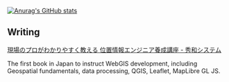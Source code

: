[![Anurag's GitHub stats](https://github-readme-stats.vercel.app/api?username=Kanahiro&show_icons=true&theme=dark)](https://github.com/anuraghazra/github-readme-stats)

## Writing

[現場のプロがわかりやすく教える 位置情報エンジニア養成講座 - 秀和システム](https://www.shuwasystem.co.jp/book/9784798068923.html)

The first book in Japan to instruct WebGIS development, including Geospatial fundamentals, data processing, QGIS, Leaflet, MapLibre GL JS.
